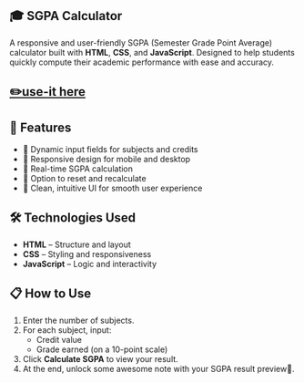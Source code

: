 ## 🎓 SGPA Calculator

A responsive and user-friendly SGPA (Semester Grade Point Average) calculator built with **HTML**, **CSS**, and **JavaScript**. Designed to help students quickly compute their academic performance with ease and accuracy.

## [✏️use-it here](https://butkii025.github.io/SGPA-calculator/)

## 🚀 Features

- 🔢 Dynamic input fields for subjects and credits  
- 📱 Responsive design for mobile and desktop  
- 🧮 Real-time SGPA calculation  
- 💾 Option to reset and recalculate  
- 🎨 Clean, intuitive UI for smooth user experience  

## 🛠️ Technologies Used

- **HTML** – Structure and layout  
- **CSS** – Styling and responsiveness  
- **JavaScript** – Logic and interactivity  

## 📋 How to Use

1. Enter the number of subjects.  
2. For each subject, input:
   - Credit value  
   - Grade earned (on a 10-point scale)  
3. Click **Calculate SGPA** to view your result.  
4. At the end, unlock some awesome note with your SGPA result preview🥱.
